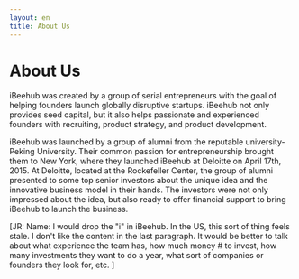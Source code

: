 ```yaml
---
layout: en
title: About Us
---
```

# About Us

iBeehub was created by a group of serial entrepreneurs with the goal of helping founders launch globally disruptive startups. iBeehub not only provides seed capital, but it also helps passionate and experienced founders with recruiting, product strategy, and product development.  

iBeehub was launched by a group of alumni from the reputable university-Peking University. Their common passion for entrepreneurship brought them to New York, where they launched iBeehub at Deloitte on April 17th, 2015. At Deloitte, located at the Rockefeller Center, the group of alumni presented to some top senior investors about the unique idea and the innovative business model in their hands. The investors were not only impressed about the idea, but also ready to offer financial support to bring iBeehub to launch the business.

[JR: Name: I would drop the "i" in iBeehub.  In the US, this sort of thing feels stale.  I don't like the content in the last paragraph.  It would be better to talk about what experience the team has, how much money # to invest, how many investments they want to do a year, what sort of companies or founders they look for, etc. ] 
